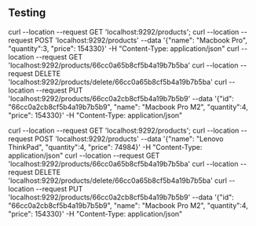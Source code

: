 ## Testing

curl --location --request GET 'localhost:9292/products';
curl --location --request POST 'localhost:9292/products' --data '{"name": "Macbook Pro", "quantity":3, "price": 154330}' -H "Content-Type: application/json"
curl --location --request GET 'localhost:9292/products/66cc0a65b8cf5b4a19b7b5ba'
curl --location --request DELETE 'localhost:9292/products/delete/66cc0a65b8cf5b4a19b7b5ba'
curl --location --request PUT 'localhost:9292/products/66cc0a2cb8cf5b4a19b7b5b9' --data '{"id": "66cc0a2cb8cf5b4a19b7b5b9", "name": "Macbook Pro M2", "quantity":4, "price": 154330}' -H "Content-Type: application/json"


curl --location --request GET 'localhost:9292/products';
curl --location --request POST 'localhost:9292/products' --data '{"name": "Lenovo ThinkPad", "quantity":4, "price": 74984}' -H "Content-Type: application/json"
curl --location --request GET 'localhost:9292/products/66cc0a65b8cf5b4a19b7b5ba'
curl --location --request DELETE 'localhost:9292/products/delete/66cc0a65b8cf5b4a19b7b5ba'
curl --location --request PUT 'localhost:9292/products/66cc0a2cb8cf5b4a19b7b5b9' --data '{"id": "66cc0a2cb8cf5b4a19b7b5b9", "name": "Macbook Pro M2", "quantity":4, "price": 154330}' -H "Content-Type: application/json"

